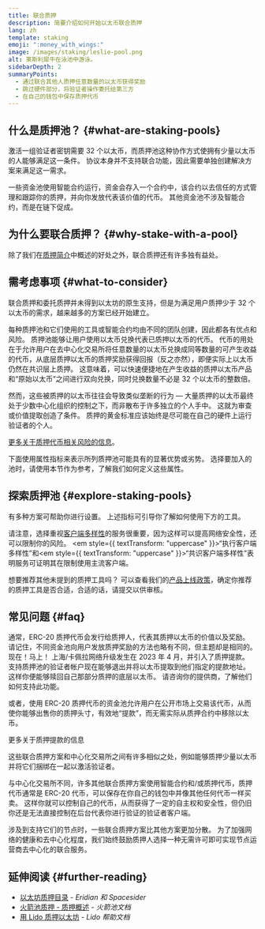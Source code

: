 ```yaml
---
title: 联合质押
description: 简要介绍如何开始以太币联合质押
lang: zh
template: staking
emoji: ":money_with_wings:"
image: /images/staking/leslie-pool.png
alt: 莱斯利犀牛在泳池中游泳。
sidebarDepth: 2
summaryPoints:
  - 通过联合其他人质押任意数量的以太币获得奖励
  - 跳过硬件部分，将验证者操作委托给第三方
  - 在自己的钱包中保存质押代币
---
```


## 什么是质押池？ {#what-are-staking-pools}

激活一组验证者密钥需要 32 个以太币，而质押池这种协作方式使拥有少量以太币的人能够满足这一条件。 协议本身并不支持联合功能，因此需要单独创建解决方案来满足这一需求。

一些资金池使用智能合约运行，资金会存入一个合约中，该合约以去信任的方式管理和跟踪你的质押，并向你发放代表该价值的代币。 其他资金池不涉及智能合约，而是在链下促成。

## 为什么要联合质押？ {#why-stake-with-a-pool}

除了我们在[质押简介](/staking/)中概述的好处之外，联合质押还有许多独有益处。

<CardGrid>
  <Card title="准入门槛低" emoji="🐟" description="Not a whale? No problem. Most staking pools let you stake virtually any amount of ETH by joining forces with other stakers, unlike staking solo which requires 32 ETH." />
  <Card title="快速质押" emoji=":stopwatch:" description="Staking with a pool is as easy as a token swap. No need to worry about hardware setup and node maintenance. Pools allow you to deposit your ETH which enables node operators to run validators. Rewards are then distributed to contributors minus a fee for node operations." />
  <Card title="质押代币" emoji=":droplet:" description="Many staking pools provide a token that represents a claim on your staked ETH and the rewards it generates. This allows you to make use of your staked ETH, e.g. as collateral in DeFi applications." />
</CardGrid>

<StakingComparison page="pools" />

## 需考虑事项 {#what-to-consider}

联合质押和委托质押并未得到以太坊的原生支持，但是为满足用户质押少于 32 个以太币的需求，越来越多的方案已经开始建立。

每种质押池和它们使用的工具或智能合约均由不同的团队创建，因此都各有优点和风险。 质押池能够让用户使用以太币兑换代表已质押以太币的代币。 代币的用处在于允许用户在去中心化交易所将任意数量的以太币兑换成同等数量的可产生收益的代币，从底层质押以太币的质押奖励获得回报（反之亦然），即便实际上以太币仍然在共识层上质押。 这意味着，可以快速便捷地在产生收益的质押以太币产品和“原始以太币”之间进行双向兑换，同时兑换数量不必是 32 个以太币的整数倍。

然而，这些被质押的以太币往往会导致类似垄断的行为 — 大量质押的以太币最终处于少数中心化组织的控制之下，而非散布于许多独立的个人手中。 这就为审查或价值提取创造了条件。 质押的黄金标准应该始终是尽可能在自己的硬件上运行验证者的个人。

[更多关于质押代币相关风险的信息](https://notes.ethereum.org/@djrtwo/risks-of-lsd)。

下面使用属性指标来表示所列质押池可能具有的显著优势或劣势。 选择要加入的池时，请使用本节作为参考，了解我们如何定义这些属性。

<StakingConsiderations page="pools" />

## 探索质押池 {#explore-staking-pools}

有多种方案可帮助你进行设置。 上述指标可引导你了解如何使用下方的工具。

<ProductDisclaimer />

<StakingProductsCardGrid category="pools" />

请注意，选择重视[客户端多样性](/developers/docs/nodes-and-clients/client-diversity/)的服务很重要，因为这样可以提高网络安全性，还可以限制你的风险。 <em style={{ textTransform: "uppercase" }}>“执行客户端多样性”</em>和<em style={{ textTransform: "uppercase" }}>“共识客户端多样性”</em>表明服务可证明其在限制使用主流客户端。

想要推荐其他未提到的质押工具吗？ 可以查看我们的[产品上线政策](/contributing/adding-staking-products/)，确定你推荐的质押工具是否合适，合适的话，请提交以供审核。

## 常见问题 {#faq}

<ExpandableCard title="我如何赚取奖励？">
通常，ERC-20 质押代币会发行给质押人，代表其质押以太币的价值以及奖励。 请记住，不同资金池向用户发放质押奖励的方法也略有不同，但主题却是相同的。
</ExpandableCard>

<ExpandableCard title="什么时候可以取出我的质押">
现在！马上！ 上海/卡佩拉网络升级发生在 2023 年 4 月，并引入了质押提款。 支持质押池的验证者帐户现在能够退出并将以太币提取到他们指定的提款地址。 这样你便能够赎回自己那部分质押的底层以太币。 请咨询你的提供商，了解他们如何支持此功能。

或者，使用 ERC-20 质押代币的资金池允许用户在公开市场上交易该代币，从而使你能够出售你的质押头寸，有效地“提款”，而无需实际从质押合约中移除以太币。

<ButtonLink to="/staking/withdrawals/">更多关于质押提款的信息</ButtonLink>
</ExpandableCard>

<ExpandableCard title="这与交易所质押有何不同？">
这些联合质押方案和中心化交易所之间有许多相似之处，例如能够质押少量以太币并将它们捆绑在一起以激活验证者。

与中心化交易所不同，许多其他联合质押方案使用智能合约和/或质押代币，质押代币通常是 ERC-20 代币，可以保存在你自己的钱包中并像其他任何代币一样买卖。 这样你就可以控制自己的代币，从而获得了一定的自主权和安全性，但仍旧你还是无法直接控制在后台代表你进行验证的验证者客户端。

涉及到支持它们的节点时，一些联合质押方案比其他方案更加分散。 为了加强网络的健康和去中心化程度，我们始终鼓励质押人选择一种无需许可即可实现节点运营商去中心化的联合服务。
</ExpandableCard>

## 延伸阅读 {#further-reading}

- [以太坊质押目录](https://www.staking.directory/) - _Eridian 和 Spacesider_
- [火箭池质押 - 质押概述](https://docs.rocketpool.net/guides/staking/overview.html) - _火箭池文档_
- [用 Lido 质押以太坊](https://help.lido.fi/en/collections/2947324-staking-ethereum-with-lido) - _Lido 帮助文档_
